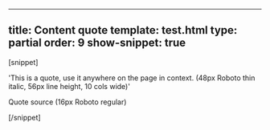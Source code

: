 ---
title: Content quote
template: test.html
type: partial
order: 9
show-snippet: true
------------------
[snippet]
<!--quote-->
<div class="wrapper content--quote">
    <div class="col-wrap">
        <div class="col col--fluid-offset-3 col--fluid-sm-12 col--fluid-10">
            <p>'This is a quote, use it anywhere on the page in context. (48px Roboto thin
                italic, 56px line height, 10 cols wide)'</p>
            <p class="source">Quote source (16px Roboto regular)</p>
        </div>
    </div>
</div>
[/snippet]

